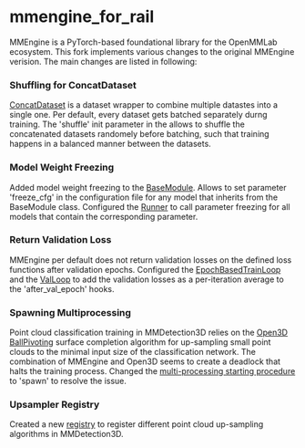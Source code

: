 # mmengine_for_rail

MMEngine is a PyTorch-based foundational library for the OpenMMLab ecosystem. This fork implements various changes to the original MMEngine verision. The main changes are listed in following:

### Shuffling for ConcatDataset
[ConcatDataset](mmengine/dataset/dataset_wrapper.py) is a dataset wrapper to combine multiple datastes into a single one. Per default, every dataset gets batched separately durng training. The 'shuffle' init parameter in the allows to shuffle the concatenated datasets randomely before batching, such that training happens in a balanced manner between the datasets.

### Model Weight Freezing
Added model weight freezing to the [BaseModule](mmengine/model/base_module.py). Allows to set parameter 'freeze_cfg' in the configuration file for any model that inherits from the BaseModule class. Configured the [Runner](mmengine/runner/runner.py) to call parameter freezing for all models that contain the corresponding parameter.

### Return Validation Loss
MMEngine per default does not return validation losses on the defined loss functions after validation epochs. Configured the [EpochBasedTrainLoop](mmengine/runner/loops.py) and the [ValLoop](mmengine/runner/loops.py) to add the validation losses as a per-iteration average to the 'after_val_epoch' hooks.

### Spawning Multiprocessing
Point cloud classification training in MMDetection3D relies on the [Open3D BallPivoting](https://www.open3d.org/) surface completion algorithm for up-sampling small point clouds to the minimal input size of the classification network. The combination of MMEngine and Open3D seems to create a deadlock that halts the training process. Changed the [multi-processing starting procedure](https://docs.python.org/3/library/multiprocessing.html) to 'spawn' to resolve the issue.

### Upsampler Registry
Created a new [registry](mmengine/registry/root.py) to register different point cloud up-sampling algorithms in MMDetection3D.